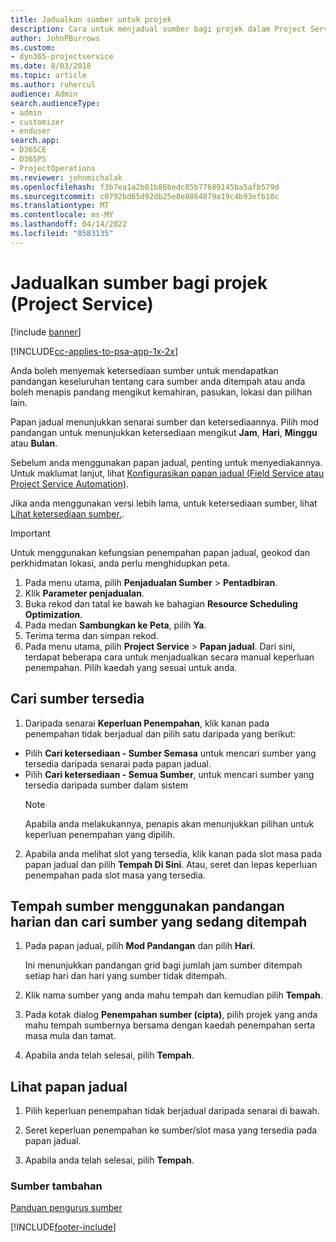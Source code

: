 ```yaml
---
title: Jadualkan sumber untuk projek
description: Cara untuk menjadual sumber bagi projek dalam Project Service
author: JohnPBurrows
ms.custom:
- dyn365-projectservice
ms.date: 8/03/2018
ms.topic: article
ms.author: ruhercul
audience: Admin
search.audienceType:
- admin
- customizer
- enduser
search.app:
- D365CE
- D365PS
- ProjectOperations
ms.reviewer: johnmichalak
ms.openlocfilehash: f3b7ea1a2b81b86bedc85b77689145ba5afb579d
ms.sourcegitcommit: c0792bd65d92db25e0e8864879a19c4b93efb10c
ms.translationtype: MT
ms.contentlocale: ms-MY
ms.lasthandoff: 04/14/2022
ms.locfileid: "8583135"
---
```

# <a name="schedule-resources-for-a-project-project-service"></a>Jadualkan sumber bagi projek (Project Service)

[!include [banner](../includes/psa-now-project-operations.md)]

[!INCLUDE[cc-applies-to-psa-app-1x-2x](../includes/cc-applies-to-psa-app-1x-2x.md)]

Anda boleh menyemak ketersediaan sumber untuk mendapatkan pandangan keseluruhan tentang cara sumber anda ditempah atau anda boleh menapis pandang mengikut kemahiran, pasukan, lokasi dan pilihan lain.  
  
Papan jadual menunjukkan senarai sumber dan ketersediaannya. Pilih mod pandangan untuk menunjukkan ketersediaan mengikut **Jam**, **Hari**, **Minggu** atau **Bulan**.  
  
Sebelum anda menggunakan papan jadual, penting untuk menyediakannya. Untuk maklumat lanjut, lihat [Konfigurasikan papan jadual (Field Service atau Project Service Automation)](/dynamics365/field-service/configure-schedule-board).
  
Jika anda menggunakan versi lebih lama, untuk ketersediaan sumber, lihat [Lihat ketersediaan sumber.](../psa/view-resource-availability.md).  

> [!IMPORTANT]
>  Untuk menggunakan kefungsian penempahan papan jadual, geokod dan perkhidmatan lokasi, anda perlu menghidupkan peta.  
> 
> 1. Pada menu utama, pilih **Penjadualan Sumber** > **Pentadbiran**.  
> 2. Klik **Parameter penjadualan**.  
> 3. Buka rekod dan tatal ke bawah ke bahagian **Resource Scheduling Optimization**.  
> 4. Pada medan **Sambungkan ke Peta**, pilih **Ya**.  
> 5. Terima terma dan simpan rekod.  
> 6. Pada menu utama, pilih **Project Service** > **Papan jadual**. Dari sini, terdapat beberapa cara untuk menjadualkan secara manual keperluan penempahan. Pilih kaedah yang sesuai untuk anda.
  
## <a name="find-available-resources"></a>Cari sumber tersedia

1.  Daripada senarai **Keperluan Penempahan**, klik kanan pada penempahan tidak berjadual dan pilih satu daripada yang berikut:  
  
- Pilih **Cari ketersediaan - Sumber Semasa** untuk mencari sumber yang tersedia daripada senarai pada papan jadual.  
- Pilih **Cari ketersediaan - Semua Sumber**, untuk mencari sumber yang tersedia daripada sumber dalam sistem  
   > [!NOTE]
   >  Apabila anda melakukannya, penapis akan menunjukkan pilihan untuk keperluan penempahan yang dipilih.  
  
2. Apabila anda melihat slot yang tersedia, klik kanan pada slot masa pada papan jadual dan pilih **Tempah Di Sini**. Atau, seret dan lepas keperluan penempahan pada slot masa yang tersedia.  
  

## <a name="book-a-resource-using-the-daily-view-and-find-whos-under-booked"></a>Tempah sumber menggunakan pandangan harian dan cari sumber yang sedang ditempah
  
1.  Pada papan jadual, pilih **Mod Pandangan** dan pilih **Hari**.  
  
    Ini menunjukkan pandangan grid bagi jumlah jam sumber ditempah setiap hari dan hari yang sumber tidak ditempah.  
  
2.  Klik nama sumber yang anda mahu tempah dan kemudian pilih **Tempah**.  
  
3.  Pada kotak dialog **Penempahan sumber (cipta)**, pilih projek yang anda mahu tempah sumbernya bersama dengan kaedah penempahan serta masa mula dan tamat.  
  
4.  Apabila anda telah selesai, pilih **Tempah**.  
  
## <a name="view-to-the-schedule-board"></a>Lihat papan jadual
  
1.  Pilih keperluan penempahan tidak berjadual daripada senarai di bawah.  
  
2.  Seret keperluan penempahan ke sumber/slot masa yang tersedia pada papan jadual.  
  
3.  Apabila anda telah selesai, pilih **Tempah**.  
  
### <a name="additional-resources"></a>Sumber tambahan  
 [Panduan pengurus sumber](../psa/resource-manager-guide.md)


[!INCLUDE[footer-include](../includes/footer-banner.md)]
